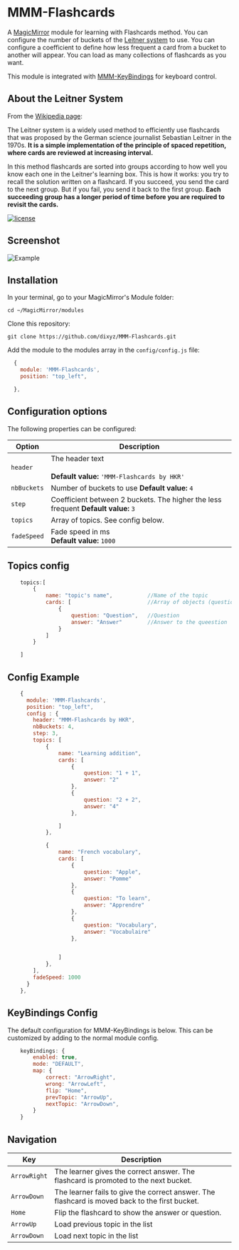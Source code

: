 # MMM-Flashcards
A [MagicMirror](https://magicmirror.builders) module for learning with Flashcards method.
You can configure the number of buckets of the [Leitner system](https://en.wikipedia.org) to use.
You can configure a coefficient to define how less frequent a card from a bucket to another will appear.
You can load as many collections of flashcards as you want.

This module is integrated with [MMM-KeyBindings](https://github.com/shbatm/MMM-KeyBindings) for keyboard control.

## About the Leitner System
From the [Wikipedia page](http://en.wikipedia.org/wiki/Leitner_system): 

The Leitner system is a widely used method to efficiently use flashcards that was proposed by the German science journalist Sebastian Leitner in the 1970s. __It is a simple implementation of the principle of spaced repetition, where cards are reviewed at increasing interval.__

In this method flashcards are sorted into groups according to how well you know each one in the Leitner's learning box. This is how it works: you try to recall the solution written on a flashcard. If you succeed, you send the card to the next group. But if you fail, you send it back to the first group. __Each succeeding group has a longer period of time before you are required to revisit the cards.__


[![license](https://img.shields.io/github/license/mashape/apistatus.svg)](https://raw.githubusercontent.com/dixyz/MMM-Flashcards/master/LICENSE)

 
## Screenshot

![Example](images/screenshot.png)


## Installation

In your terminal, go to your MagicMirror's Module folder:
````
cd ~/MagicMirror/modules
````

Clone this repository:
````
git clone https://github.com/dixyz/MMM-Flashcards.git
````

Add the module to the modules array in the `config/config.js` file:
````javascript
  {
    module: 'MMM-Flashcards',
	position: "top_left",

  },
````

## Configuration options

The following properties can be configured:


| Option                       | Description
| ---------------------------- | -----------
| `header`                     | The header text <br><br> **Default value:** `'MMM-Flashcards by HKR'`
| `nbBuckets`                  | Number of buckets to use **Default value:** `4`
| `step`                       | Coefficient between 2 buckets. The higher the less frequent **Default value:** `3`
| `topics`                     | Array of topics. See config below.
| `fadeSpeed`                  | Fade speed in ms <br> **Default value:** `1000`

## Topics config
````javascript
	topics:[
		{
			name: "topic's name",			//Name of the topic
			cards: [						//Array of objects (question / answer)
				{
					question: "Question",	//Question 
					answer: "Answer"		//Answer to the queestion
				}
			]
		}

	]
````


## Config Example

````javascript
    {
      module: 'MMM-Flashcards',
      position: "top_left",
      config : {
		header: "MMM-Flashcards by HKR",
		nbBuckets: 4,
		step: 3,
		topics: [
			{
				name: "Learning addition",
				cards: [
					{
						question: "1 + 1",
						answer: "2"
					},
					{
						question: "2 + 2",
						answer: "4"
					},

				]
			},

			{
				name: "French vocabulary",
				cards: [
					{
						question: "Apple",
						answer: "Pomme"
					},
					{
						question: "To learn",
						answer: "Apprendre"
					},
					{
						question: "Vocabulary",
						answer: "Vocabulaire"
					},


				]
			},	
		], 
		fadeSpeed: 1000
      }
    },
````

## KeyBindings Config
The default configuration for MMM-KeyBindings is below. This can be customized by adding to the normal module config.

````javascript
	keyBindings: {
		enabled: true,
		mode: "DEFAULT",
		map: {
			correct: "ArrowRight",
			wrong: "ArrowLeft",
			flip: "Home",
			prevTopic: "ArrowUp",
			nextTopic: "ArrowDown",
		}
	}
````

## Navigation

| Key                          | Description
| ---------------------------- | -----------
| `ArrowRight`                 | The learner gives the correct answer. The flashcard is promoted to the next bucket.
| `ArrowDown`                  | The learner fails to give the correct answer. The flashcard is moved back to the first bucket.
| `Home`                       | Flip the flashcard to show the answer or question.
| `ArrowUp`                    | Load previous topic in the list
| `ArrowDown`                  | Load next topic in the list



